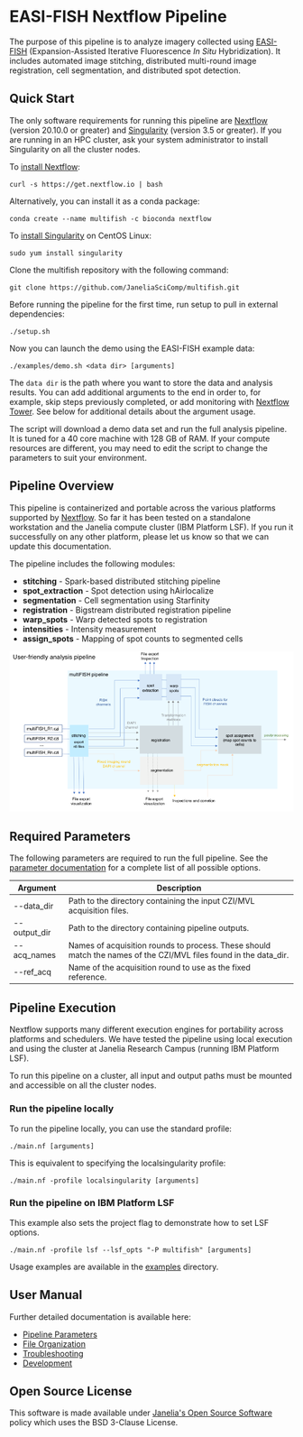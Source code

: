 # EASI-FISH Nextflow Pipeline

The purpose of this pipeline is to analyze imagery collected using [EASI-FISH](https://github.com/multiFISH/EASI-FISH) (Expansion-Assisted Iterative Fluorescence *In Situ* Hybridization). It includes automated image stitching, distributed multi-round image registration, cell segmentation, and distributed spot detection. 

## Quick Start

The only software requirements for running this pipeline are [Nextflow](https://www.nextflow.io) (version 20.10.0 or greater) and [Singularity](https://sylabs.io) (version 3.5 or greater). If you are running in an HPC cluster, ask your system administrator to install Singularity on all the cluster nodes.

To [install Nextflow](https://www.nextflow.io/docs/latest/getstarted.html):

    curl -s https://get.nextflow.io | bash 

Alternatively, you can install it as a conda package:

    conda create --name multifish -c bioconda nextflow

To [install Singularity](https://sylabs.io/guides/3.7/admin-guide/installation.html) on CentOS Linux:

    sudo yum install singularity

Clone the multifish repository with the following command:

    git clone https://github.com/JaneliaSciComp/multifish.git

Before running the pipeline for the first time, run setup to pull in external dependencies:

    ./setup.sh
  
Now you can launch the demo using the EASI-FISH example data:

    ./examples/demo.sh <data dir> [arguments]

The `data dir` is the path where you want to store the data and analysis results. You can add additional arguments to the end in order to, for example, skip steps previously completed, or add monitoring with [Nextflow Tower](https://tower.nf). See below for additional details about the argument usage.

The script will download a demo data set and run the full analysis pipeline. It is tuned for a 40 core machine with 128 GB of RAM. If your compute resources are different, you may need to edit the script to change the parameters to suit your environment. 

## Pipeline Overview

This pipeline is containerized and portable across the various platforms supported by [Nextflow](https://www.nextflow.io). So far it has been tested on a standalone workstation and the Janelia compute cluster (IBM Platform LSF). If you run it successfully on any other platform, please let us know so that we can update this documentation.

The pipeline includes the following modules:
* **stitching** - Spark-based distributed stitching pipeline
* **spot_extraction** - Spot detection using hAirlocalize
* **segmentation** - Cell segmentation using Starfinity 
* **registration** - Bigstream distributed registration pipeline
* **warp_spots** - Warp detected spots to registration
* **intensities** - Intensity measurement
* **assign_spots** - Mapping of spot counts to segmented cells

![Pipeline Diagram](docs/pipeline_diagram.png)

## Required Parameters

The following parameters are required to run the full pipeline. See the [parameter documentation](docs/Parameters.md) for a complete list of all possible options.

| Argument   | Description                                                                           |
|------------|---------------------------------------------------------------------------------------|
| --data_dir | Path to the directory containing the input CZI/MVL acquisition files. | 
| --output_dir | Path to the directory containing pipeline outputs. |
| --acq_names | Names of acquisition rounds to process. These should match the names of the CZI/MVL files found in the data_dir. |  
| --ref_acq | Name of the acquisition round to use as the fixed reference. |

## Pipeline Execution

Nextflow supports many different execution engines for portability across platforms and schedulers. We have tested the pipeline using local execution and using the cluster at Janelia Research Campus (running IBM Platform LSF). 

To run this pipeline on a cluster, all input and output paths must be mounted and accessible on all the cluster nodes. 

### Run the pipeline locally

To run the pipeline locally, you can use the standard profile:

    ./main.nf [arguments]

This is equivalent to specifying the localsingularity profile:

    ./main.nf -profile localsingularity [arguments]

### Run the pipeline on IBM Platform LSF 

This example also sets the project flag to demonstrate how to set LSF options.

    ./main.nf -profile lsf --lsf_opts "-P multifish" [arguments]

Usage examples are available in the [examples](examples) directory.

## User Manual

Further detailed documentation is available here:

* [Pipeline Parameters](docs/Parameters.md) 
* [File Organization](docs/FileOrganization.md)
* [Troubleshooting](docs/Troubleshooting.md)
* [Development](docs/Development.md)

## Open Source License

This software is made available under [Janelia's Open Source Software](https://www.janelia.org/open-science/software-licensing) policy which uses the BSD 3-Clause License. 
